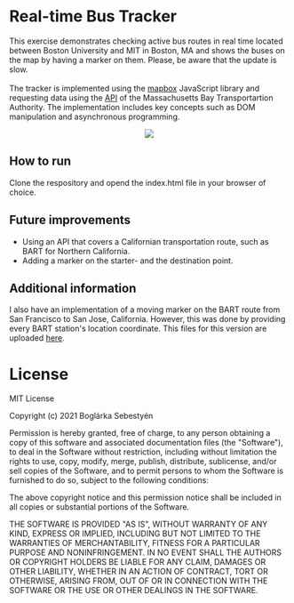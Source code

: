 # Real-time Bus Tracker

This exercise demonstrates checking active bus routes in real time located between Boston University and MIT in Boston, MA and shows the buses on the map by having a marker on them. Please, be aware that the update is slow.
<br/>
<br/>
The tracker is implemented using the [mapbox](https://www.mapbox.com) JavaScript library and requesting data using the [API](https://www.mbta.com/developers) of the Massachusetts Bay Transportartion Authority. The implementation includes key concepts such as DOM manipulation and asynchronous programming. 


<p align="center">

<img src="https://media.giphy.com/media/uJjAWcLq3OZf6JpZvw/giphy.gif"/>

</p>


## How to run

Clone the respository and opend the index.html file in your browser of choice. 

## Future improvements
* Using an API that covers a Californian transportation route, such as BART for Northern California. 
* Adding a marker on the starter- and the destination point.

## Additional information
I also have an implementation of a moving marker on the BART route from San Francisco to San Jose, California. However, this was done by providing every BART station's location coordinate. This files for this version are uploaded [here](https://github.com/boglarkasebestyen/boglarkasebestyen.github.io/tree/master/1st_semester_assignments/bartTracker).


# License

MIT License

Copyright (c) 2021 Boglárka Sebestyén

Permission is hereby granted, free of charge, to any person obtaining a copy of this software and associated documentation files (the "Software"), to deal in the Software without restriction, including without limitation the rights to use, copy, modify, merge, publish, distribute, sublicense, and/or sell copies of the Software, and to permit persons to whom the Software is furnished to do so, subject to the following conditions:

The above copyright notice and this permission notice shall be included in all copies or substantial portions of the Software.

THE SOFTWARE IS PROVIDED "AS IS", WITHOUT WARRANTY OF ANY KIND, EXPRESS OR IMPLIED, INCLUDING BUT NOT LIMITED TO THE WARRANTIES OF MERCHANTABILITY, FITNESS FOR A PARTICULAR PURPOSE AND NONINFRINGEMENT. IN NO EVENT SHALL THE AUTHORS OR COPYRIGHT HOLDERS BE LIABLE FOR ANY CLAIM, DAMAGES OR OTHER LIABILITY, WHETHER IN AN ACTION OF CONTRACT, TORT OR OTHERWISE, ARISING FROM, OUT OF OR IN CONNECTION WITH THE SOFTWARE OR THE USE OR OTHER DEALINGS IN THE SOFTWARE.
